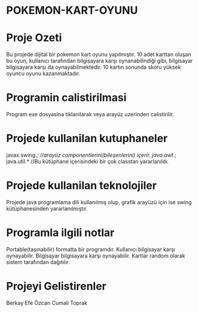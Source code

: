# POKEMON-KART-OYUNU
# Proje Ozeti
 Bu projede dijital bir pokemon kart oyunu yapılmıştır. 10 adet karttan oluşan bu oyun, kullanıcı tarafından bilgisayara
 karşı oynanabilindiği gibi, bilgisayar bilgisayara karşı da oynayabilmektedir. 10 kartın sonunda skoru yüksek oyuncu oyunu
 kazanmaktadır.

# Programin calistirilmasi
 Program exe dosyasina tiklanilarak veya arayüz uzerinden calistirilir.
 
# Projede kullanilan kutuphaneler
 javax.swing.*; //arayüz componentlerini(bileşenlerini) içerir.
 java.awt.*;  
 java.util.* //Bu kütüphane içerisindeki bir çok classtan yararlanıldı.

# Projede kullanilan teknolojiler
 Projede java programlama dili kullanılmış olup, grafik arayüzü için ise swing kütüphanesinden yararlanılmıştır.

# Programla ilgili notlar
 Portable(taşınabilir) formatta bir programdır.
 Kullanıcı bilgisayar karşı oynayabilir.
 Bilgisayar bilgisayara karşı oynayabilir.
 Kartlar random olarak sistem tarafından dağıtılır.

# Projeyi Gelistirenler
 Berkay Efe Özcan
 Cumali Toprak


